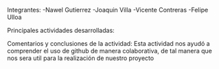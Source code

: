 Integrantes:
-Nawel Gutierrez
-Joaquin Villa
-Vicente Contreras
-Felipe Ulloa

Principales actividades desarrolladas:

Comentarios y conclusiones de la actividad:
Esta actividad nos ayudó a comprender el uso de github de manera colaborativa, de tal manera que nos sera util para la realización de nuestro proyecto
